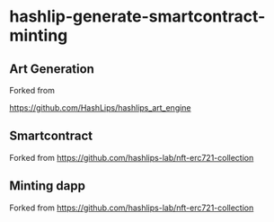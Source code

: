 # hashlip-generate-smartcontract-minting

## Art Generation

Forked from 

https://github.com/HashLips/hashlips_art_engine

## Smartcontract

Forked from https://github.com/hashlips-lab/nft-erc721-collection

## Minting dapp

Forked from https://github.com/hashlips-lab/nft-erc721-collection
